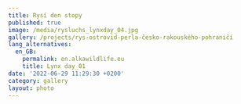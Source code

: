 ```yaml
---
title: Rysí den stopy
published: true
image: /media/rysluchs_lynxday_04.jpg
gallery: /projects/rys-ostrovid-perla-česko-rakouského-pohraničí
lang_alternatives:
  en_GB:
    permalink: en.alkawildlife.eu
    title: Lynx day_01
date: '2022-06-29 11:29:30 +0200'
category: gallery
layout: photo
---
```


